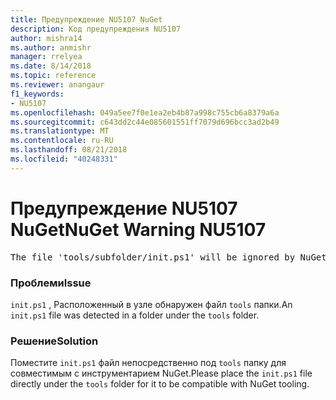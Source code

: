 ```yaml
---
title: Предупреждение NU5107 NuGet
description: Код предупреждения NU5107
author: mishra14
ms.author: anmishr
manager: rrelyea
ms.date: 8/14/2018
ms.topic: reference
ms.reviewer: anangaur
f1_keywords:
- NU5107
ms.openlocfilehash: 049a5ee7f0e1ea2eb4b87a998c755cb6a8379a6a
ms.sourcegitcommit: c643dd2c44e085601551ff7079d696bcc3ad2b49
ms.translationtype: MT
ms.contentlocale: ru-RU
ms.lasthandoff: 08/21/2018
ms.locfileid: "40248331"
---
```

# <a name="nuget-warning-nu5107"></a><span data-ttu-id="39df9-103">Предупреждение NU5107 NuGet</span><span class="sxs-lookup"><span data-stu-id="39df9-103">NuGet Warning NU5107</span></span>
<pre>The file 'tools/subfolder/init.ps1' will be ignored by NuGet because it is not directly under 'tools' folder. Place the file directly under 'tools' folder.</pre>

### <a name="issue"></a><span data-ttu-id="39df9-104">Проблеми</span><span class="sxs-lookup"><span data-stu-id="39df9-104">Issue</span></span>

<span data-ttu-id="39df9-105">`init.ps1` , Расположенный в узле обнаружен файл `tools` папки.</span><span class="sxs-lookup"><span data-stu-id="39df9-105">An `init.ps1` file was detected in a folder under the `tools` folder.</span></span>


### <a name="solution"></a><span data-ttu-id="39df9-106">Решение</span><span class="sxs-lookup"><span data-stu-id="39df9-106">Solution</span></span>

<span data-ttu-id="39df9-107">Поместите `init.ps1` файл непосредственно под `tools` папку для совместимым с инструментарием NuGet.</span><span class="sxs-lookup"><span data-stu-id="39df9-107">Please place the `init.ps1` file directly under the `tools` folder for it to be compatible with NuGet tooling.</span></span>

